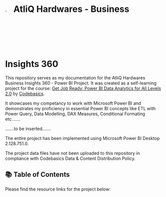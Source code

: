 # <img src="https://miro.medium.com/v2/resize:fit:1400/1*8bUjUiCWk0VhS8-lgAj0Og.png" width="4%" height="4%"> AtliQ Hardwares - Business Insights 360
This repository serves as my documentation for the AtliQ Hardwares Business Insights 360 - Power BI Project.
It was created as a self-learning project for the course: [Get Job Ready: Power BI Data Analytics for All Levels 2.0](https://codebasics.io/courses/power-bi-data-analysis-with-end-to-end-project) by [Codebasics](https://codebasics.io/).

It showcases my competancy to work with Microsoft Power BI and demonstrates my proficiency in essential Power BI concepts like ETL with Power Query, Data Modelling, DAX Measures, Conditional Formating etc.......

.......to be inserted.......

The entire project has been implemented using Microsoft Power BI Desktop 2.128.751.0.

The project data files have not been uploaded to this repository in compliance with Codebasics Data & Content Distribution Policy.

## 📚 Table of Contents
Please find the resource links for the project below:
